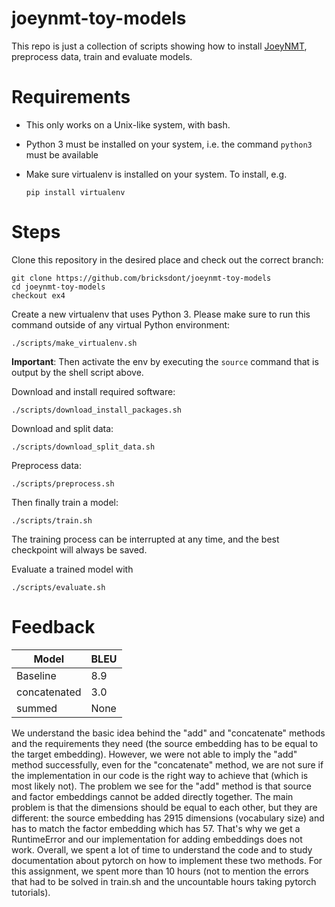 # joeynmt-toy-models

This repo is just a collection of scripts showing how to install [JoeyNMT](https://github.com/joeynmt/joeynmt), preprocess
data, train and evaluate models.

# Requirements

- This only works on a Unix-like system, with bash.
- Python 3 must be installed on your system, i.e. the command `python3` must be available
- Make sure virtualenv is installed on your system. To install, e.g.

    `pip install virtualenv`

# Steps

Clone this repository in the desired place and check out the correct branch:

    git clone https://github.com/bricksdont/joeynmt-toy-models
    cd joeynmt-toy-models
    checkout ex4

Create a new virtualenv that uses Python 3. Please make sure to run this command outside of any virtual Python environment:

    ./scripts/make_virtualenv.sh

**Important**: Then activate the env by executing the `source` command that is output by the shell script above.

Download and install required software:

    ./scripts/download_install_packages.sh

Download and split data:

    ./scripts/download_split_data.sh

Preprocess data:

    ./scripts/preprocess.sh

Then finally train a model:

    ./scripts/train.sh

The training process can be interrupted at any time, and the best checkpoint will always be saved.

Evaluate a trained model with

    ./scripts/evaluate.sh

# Feedback
| Model | BLEU |
| --- | ---|
| Baseline | 8.9 |
| concatenated | 3.0 |
| summed | None | 

We understand the basic idea behind the "add" and "concatenate" methods and the requirements they need (the source embedding has to be equal to the target embedding). However, we were not able to imply the "add" method successfully, even for the "concatenate" method, we are not sure if the implementation in our code is the right way to achieve that (which is most likely not). 
The problem we see for the "add" method is that source and factor embeddings cannot be added directly together. The main problem is that the dimensions should be equal to each other, but they are different: the source embedding has 2915 dimensions (vocabulary size) and has to match the factor embedding which has 57.
That's why we get a RuntimeError and our implementation for adding embeddings does not work.
Overall, we spent a lot of time to understand the code and to study documentation about pytorch on how to implement these two methods.
For this assignment, we spent more than 10 hours (not to mention the errors that had to be solved in train.sh and the uncountable hours taking pytorch tutorials). 